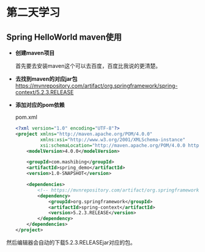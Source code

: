 # 第二天学习

## Spring HelloWorld maven使用

- **创建maven项目**

  首先要去安装maven这个可以去百度，百度比我说的更清楚。
- **去找到maven的对应jar包**
	https://mvnrepository.com/artifact/org.springframework/spring-context/5.2.3.RELEASE

- **添加对应的pom依赖**

  pom.xml

  ```xml
  <?xml version="1.0" encoding="UTF-8"?>
  <project xmlns="http://maven.apache.org/POM/4.0.0"
           xmlns:xsi="http://www.w3.org/2001/XMLSchema-instance"
           xsi:schemaLocation="http://maven.apache.org/POM/4.0.0 http://maven.apache.org/xsd/maven-4.0.0.xsd">
      <modelVersion>4.0.0</modelVersion>
  
      <groupId>com.mashibing</groupId>
      <artifactId>spring_demo</artifactId>
      <version>1.0-SNAPSHOT</version>
  
      <dependencies>
          <!-- https://mvnrepository.com/artifact/org.springframework/spring-context -->
          <dependency>
              <groupId>org.springframework</groupId>
              <artifactId>spring-context</artifactId>
              <version>5.2.3.RELEASE</version>
          </dependency>
      </dependencies>
  </project>
  ```

然后编辑器会自动的下载5.2.3.RELEASEjar对应的包。